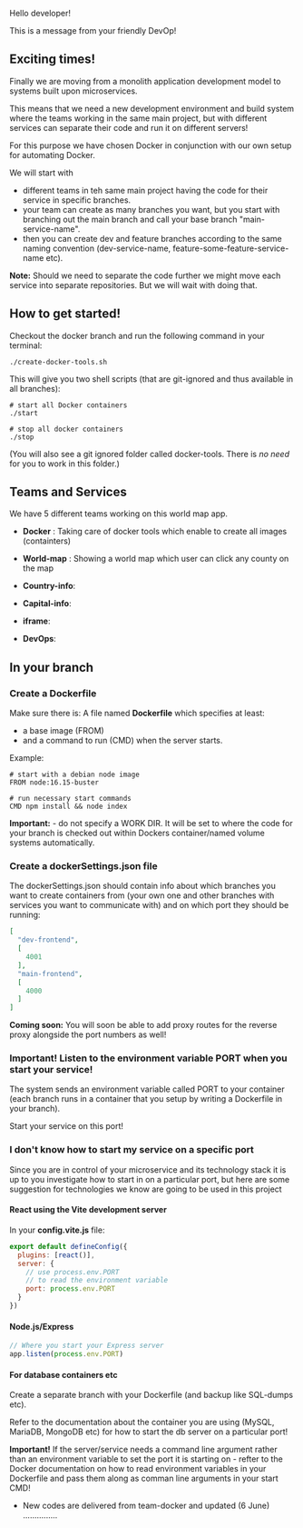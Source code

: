 Hello developer!

This is a message from your friendly DevOp!

## Exciting times!
Finally we are moving from a monolith application development model to systems built upon microservices.

This means that we need a new development environment and build system where the teams working in the same main project, but with different services can separate their code and run it on different servers!

For this purpose we have chosen Docker in conjunction with our own setup for automating Docker.

We will start with 
* different teams in teh same main project having the code for their service in specific branches.
* your team can create as many branches you want, but you start with branching out the main branch and call your base branch "main-service-name".
* then you can create dev and feature branches according to the same naming convention (dev-service-name, feature-some-feature-service-name etc).

**Note:** Should we need to separate the code further we might move each service into separate repositories. But we will wait with doing that.

## How to get started!
Checkout the docker branch and run the following command in your terminal:

```
./create-docker-tools.sh
```

This will give you two shell scripts (that are git-ignored and thus available in all branches):

```
# start all Docker containers
./start
```

```
# stop all docker containers
./stop
```

(You will also see a git ignored folder called docker-tools. There is *no need* for you to work in this folder.)

## Teams and Services 
We have 5 different teams working on this world map app.
- **Docker** : 
  Taking care of docker tools which enable to create all images (containters) 
- **World-map** : 
  Showing a world map which user can click any county on the map 
- **Country-info**:
  
- **Capital-info**:
- **iframe**:
- **DevOps**: 
## In your branch

### Create a Dockerfile
Make sure there is: A file named **Dockerfile** which specifies at least:
* a base image (FROM) 
* and a command to run (CMD) when the server starts.

Example:

```
# start with a debian node image
FROM node:16.15-buster

# run necessary start commands
CMD npm install && node index
```

**Important:** - do not specify a WORK DIR. It will be set to where the code for your branch is checked out within Dockers container/named volume systems automatically.

### Create a dockerSettings.json file
The dockerSettings.json should contain info about which branches you want to create containers from (your own one and other branches with services you want to communicate with) and on which port they should be running:

```json
[
  "dev-frontend",
  [
    4001
  ],
  "main-frontend",
  [
    4000
  ]
]
```

**Coming soon:** You will soon be able to add proxy routes for the reverse proxy alongside the port numbers as well!


### Important! Listen to the environment variable PORT when you start your service!

The system sends an environment variable called PORT to your container (each branch runs in a container that you setup by writing a Dockerfile in your branch).

Start your service on this port!

### I don't know how to start my service on a specific port

Since you are in control of your microservice and its technology stack it is up to you investigate how to start in on a particular port, but here are some suggestion for technologies we know are going to be used in this project

#### React using the Vite development server

In your **config.vite.js** file:

```js
export default defineConfig({
  plugins: [react()],
  server: {
    // use process.env.PORT
    // to read the environment variable
    port: process.env.PORT
  }
})
```

#### Node.js/Express

```js
// Where you start your Express server
app.listen(process.env.PORT)
```

#### For database containers etc
Create a separate branch with your Dockerfile (and backup like SQL-dumps etc).

Refer to the documentation about the container you are using (MySQL, MariaDB, MongoDB etc) for how to start the db server on a particular port!

**Important!** If the server/service needs a command line argument rather than an environment variable to set the port it is starting on -  refter to the Docker documentation on how to read environment variables in your Dockerfile and pass them along as comman line arguments in your start CMD!

* New codes are delivered from team-docker and updated (6 June)
...............